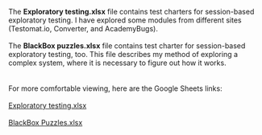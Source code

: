 The **Exploratory testing.xlsx** file contains test charters for session-based exploratory testing. I have explored some modules from different sites (Testomat.io, Converter, and AcademyBugs).
</br></br>
The **BlackBox puzzles.xlsx** file contains test charter for session-based exploratory testing, too. This file describes my method of exploring a complex system, where it is necessary to figure out how it works.
</br></br></br>
For more comfortable viewing, here are the Google Sheets links:
</br>
</br>
<a href="https://docs.google.com/spreadsheets/d/1K0zuY_Ifi-uxbCz2ErB-0oFKPwBUpMIJY4FcmT6teNg/edit?usp=drive_link">Exploratory testing.xlsx</a>
</br>
</br>
<a href="https://docs.google.com/spreadsheets/d/1ccd7D-ArR3jcCm5nqPOEs0jkJ7nYDhl8wJmbiVGZlcI/edit?usp=sharing">BlackBox Puzzles.xlsx</a>
